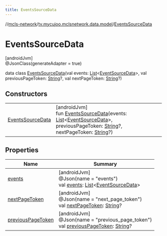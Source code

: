 ```yaml
---
title: EventsSourceData
---
```

//[mcls-network](../../../index.html)/[tv.mycujoo.mclsnetwork.data.model](../index.html)/[EventsSourceData](index.html)



# EventsSourceData



[androidJvm]\
@JsonClass(generateAdapter = true)



data class [EventsSourceData](index.html)(val events: [List](https://kotlinlang.org/api/latest/jvm/stdlib/kotlin.collections/-list/index.html)&lt;[EventSourceData](../-event-source-data/index.html)&gt;, val previousPageToken: [String](https://kotlinlang.org/api/latest/jvm/stdlib/kotlin/-string/index.html)?, val nextPageToken: [String](https://kotlinlang.org/api/latest/jvm/stdlib/kotlin/-string/index.html)?)



## Constructors


| | |
|---|---|
| [EventsSourceData](-events-source-data.html) | [androidJvm]<br>fun [EventsSourceData](-events-source-data.html)(events: [List](https://kotlinlang.org/api/latest/jvm/stdlib/kotlin.collections/-list/index.html)&lt;[EventSourceData](../-event-source-data/index.html)&gt;, previousPageToken: [String](https://kotlinlang.org/api/latest/jvm/stdlib/kotlin/-string/index.html)?, nextPageToken: [String](https://kotlinlang.org/api/latest/jvm/stdlib/kotlin/-string/index.html)?) |


## Properties


| Name | Summary |
|---|---|
| [events](events.html) | [androidJvm]<br>@Json(name = &quot;events&quot;)<br>val [events](events.html): [List](https://kotlinlang.org/api/latest/jvm/stdlib/kotlin.collections/-list/index.html)&lt;[EventSourceData](../-event-source-data/index.html)&gt; |
| [nextPageToken](next-page-token.html) | [androidJvm]<br>@Json(name = &quot;next_page_token&quot;)<br>val [nextPageToken](next-page-token.html): [String](https://kotlinlang.org/api/latest/jvm/stdlib/kotlin/-string/index.html)? |
| [previousPageToken](previous-page-token.html) | [androidJvm]<br>@Json(name = &quot;previous_page_token&quot;)<br>val [previousPageToken](previous-page-token.html): [String](https://kotlinlang.org/api/latest/jvm/stdlib/kotlin/-string/index.html)? |


